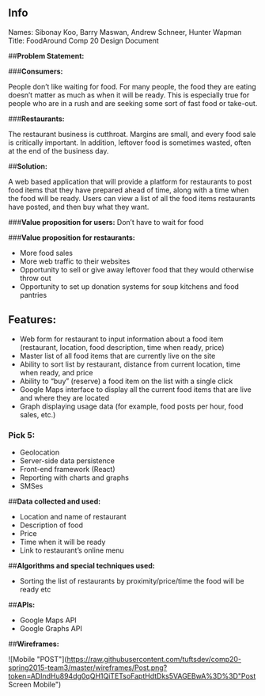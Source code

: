 ## Info
Names: Sibonay Koo, Barry Maswan, Andrew Schneer, Hunter Wapman
Title: FoodAround
Comp 20 Design Document

##__Problem Statement:__

###__Consumers:__

People don’t like waiting for food.  For many people, the food they are eating doesn’t matter as much as when it will be ready.  This is especially true for people who are in a rush and are seeking some sort of fast food or take-out.

###__Restaurants:__

The restaurant business is cutthroat.  Margins are small, and every food sale is critically important.  In addition, leftover food is sometimes wasted, often at the end of the business day.

##__Solution:__

A web based application that will provide a platform for restaurants to post food items that they have prepared ahead of time, along with a time when the food will be ready.  Users can view a list of all the food items restaurants have posted, and then buy what they want.

###__Value proposition for users:__
Don’t have to wait for food

###__Value proposition for restaurants:__

* More food sales
* More web traffic to their websites
* Opportunity to sell or give away leftover food that they would otherwise throw out
* Opportunity to set up donation systems for soup kitchens and food pantries

## __Features:__

* Web form for restaurant to input information about a food item (restaurant, location, food description, time when ready, price)
* Master list of all food items that are currently live on the site
* Ability to sort list by restaurant, distance from current location, time when ready, and price
* Ability to “buy” (reserve) a food item on the list with a single click
* Google Maps interface to display all the current food items that are live and where they are located
* Graph displaying usage data (for example, food posts per hour, food sales, etc.)

### __Pick 5:__

* Geolocation
* Server-side data persistence
* Front-end framework (React)
* Reporting with charts and graphs
* SMSes

##__Data collected and used:__

* Location and name of restaurant
* Description of food
* Price
* Time when it will be ready
* Link to restaurant’s online menu

##__Algorithms and special techniques used:__

* Sorting the list of restaurants by proximity/price/time the food will be ready etc 

##__APIs:__

* Google Maps API
* Google Graphs API

##__Wireframes:__

![Mobile "POST"](https://raw.githubusercontent.com/tuftsdev/comp20-spring2015-team3/master/wireframes/Post.png?token=ADIndHu894dg0qQH1QiTETsoFaptHdtDks5VAGEBwA%3D%3D"Post Screen Mobile")

